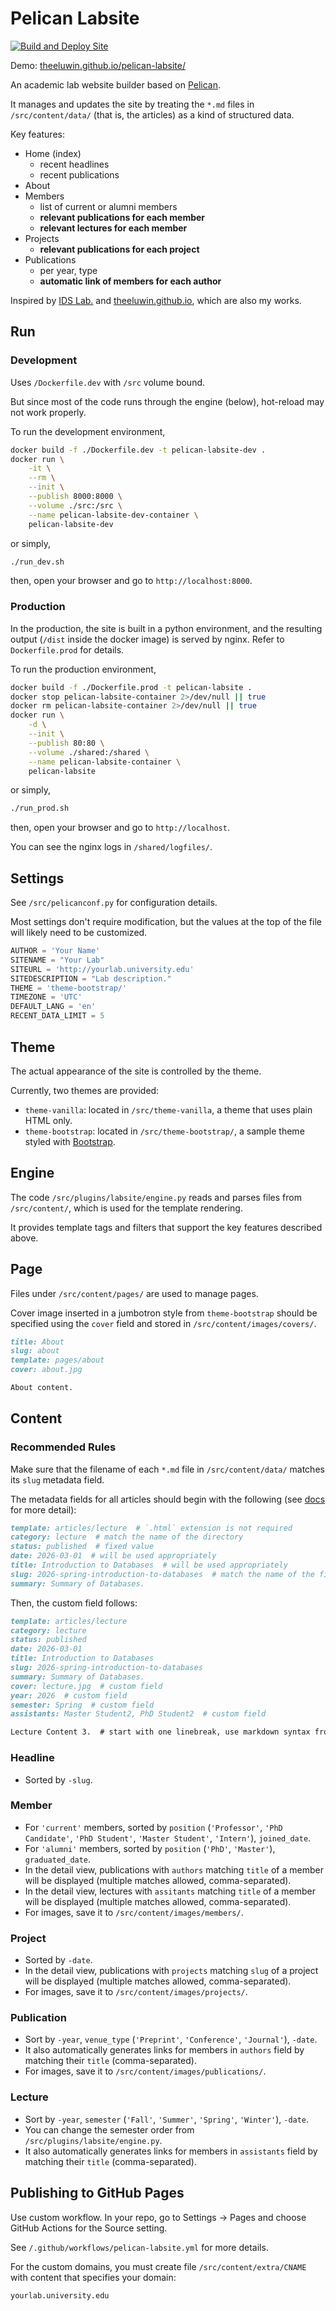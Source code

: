 # Pelican Labsite

[![Build and Deploy Site](https://github.com/theeluwin/pelican-labsite/actions/workflows/pelican-labsite.yml/badge.svg)](https://github.com/theeluwin/pelican-labsite/actions/workflows/pelican-labsite.yml)

Demo: [theeluwin.github.io/pelican-labsite/](https://theeluwin.github.io/pelican-labsite/)

An academic lab website builder based on [Pelican](https://getpelican.com/).

It manages and updates the site by treating the `*.md` files in `/src/content/data/` (that is, the articles) as a kind of structured data.

Key features:

* Home (index)
    * recent headlines
    * recent publications
* About
* Members
    * list of current or alumni members
    * **relevant publications for each member**
    * **relevant lectures for each member**
* Projects
    * **relevant publications for each project**
* Publications
    * per year, type
    * **automatic link of members for each author**

Inspired by [IDS Lab.](https://ids.snu.ac.kr) and [theeluwin.github.io](https://theeluwin.github.io), which are also my works.

## Run

### Development

Uses `/Dockerfile.dev` with `/src` volume bound.

But since most of the code runs through the engine (below), hot-reload may not work properly.

To run the development environment,

```bash
docker build -f ./Dockerfile.dev -t pelican-labsite-dev .
docker run \
    -it \
    --rm \
    --init \
    --publish 8000:8000 \
    --volume ./src:/src \
    --name pelican-labsite-dev-container \
    pelican-labsite-dev
```

or simply,

```bash
./run_dev.sh
```

then, open your browser and go to `http://localhost:8000`.

### Production

In the production, the site is built in a python environment, and the resulting output (`/dist` inside the docker image) is served by nginx. Refer to `Dockerfile.prod` for details.

To run the production environment,

```bash
docker build -f ./Dockerfile.prod -t pelican-labsite .
docker stop pelican-labsite-container 2>/dev/null || true
docker rm pelican-labsite-container 2>/dev/null || true
docker run \
    -d \
    --init \
    --publish 80:80 \
    --volume ./shared:/shared \
    --name pelican-labsite-container \
    pelican-labsite
```

or simply,

```bash
./run_prod.sh
```

then, open your browser and go to `http://localhost`.

You can see the nginx logs in `/shared/logfiles/`.

## Settings

See `/src/pelicanconf.py` for configuration details.

Most settings don't require modification, but the values at the top of the file will likely need to be customized.

```python
AUTHOR = 'Your Name'
SITENAME = "Your Lab"
SITEURL = 'http://yourlab.university.edu'
SITEDESCRIPTION = "Lab description."
THEME = 'theme-bootstrap/'
TIMEZONE = 'UTC'
DEFAULT_LANG = 'en'
RECENT_DATA_LIMIT = 5
```

## Theme

The actual appearance of the site is controlled by the theme.

Currently, two themes are provided:

* `theme-vanilla`: located in `/src/theme-vanilla`, a theme that uses plain HTML only.
* `theme-bootstrap`: located in `/src/theme-bootstrap/`, a sample theme styled with [Bootstrap](https://getbootstrap.com/).

## Engine

The code `/src/plugins/labsite/engine.py` reads and parses files from `/src/content/`, which is used for the template rendering.

It provides template tags and filters that support the key features described above.

## Page

Files under `/src/content/pages/` are used to manage pages.

Cover image inserted in a jumbotron style from `theme-bootstrap` should be specified using the `cover` field and stored in `/src/content/images/covers/`.

```markdown
title: About
slug: about
template: pages/about
cover: about.jpg

About content.
```

## Content

### Recommended Rules

Make sure that the filename of each `*.md` file in `/src/content/data/` matches its `slug` metadata field.

The metadata fields for all articles should begin with the following (see [docs](https://docs.getpelican.com/en/latest/content.html) for more detail):

```markdown
template: articles/lecture  # `.html` extension is not required
category: lecture  # match the name of the directory
status: published  # fixed value
date: 2026-03-01  # will be used appropriately
title: Introduction to Databases  # will be used appropriately
slug: 2026-spring-introduction-to-databases  # match the name of the file
summary: Summary of Databases.
```

Then, the custom field follows:

```markdown
template: articles/lecture
category: lecture
status: published
date: 2026-03-01
title: Introduction to Databases
slug: 2026-spring-introduction-to-databases
summary: Summary of Databases.
cover: lecture.jpg  # custom field
year: 2026  # custom field
semester: Spring  # custom field
assistants: Master Student2, PhD Student2  # custom field

Lecture Content 3.  # start with one linebreak, use markdown syntax from here
```

### Headline

* Sorted by `-slug`.

### Member

* For `'current'` members, sorted by `position` (`'Professor'`, `'PhD Candidate'`, `'PhD Student'`, `'Master Student'`, `'Intern'`), `joined_date`.
* For `'alumni'` members, sorted by `position` (`'PhD'`, `'Master'`), `graduated_date`.
* In the detail view, publications with `authors` matching `title` of a member will be displayed (multiple matches allowed, comma-separated).
* In the detail view, lectures with `assitants` matching `title` of a member will be displayed (multiple matches allowed, comma-separated).
* For images, save it to `/src/content/images/members/`.

### Project

* Sorted by `-date`.
* In the detail view, publications with `projects` matching `slug` of a project will be displayed (multiple matches allowed, comma-separated).
* For images, save it to `/src/content/images/projects/`.

### Publication

* Sort by `-year`, `venue_type` (`'Preprint'`, `'Conference'`, `'Journal'`), `-date`.
* It also automatically generates links for members in `authors` field by matching their `title` (comma-separated).
* For images, save it to `/src/content/images/publications/`.

### Lecture

* Sort by `-year`, `semester` (`'Fall'`, `'Summer'`, `'Spring'`, `'Winter'`), `-date`.
* You can change the semester order from `/src/plugins/labsite/engine.py`.
* It also automatically generates links for members in `assistants` field by matching their `title` (comma-separated).

## Publishing to GitHub Pages

Use custom workflow. In your repo, go to Settings &rightarrow; Pages and choose GitHub Actions for the Source setting.

See `/.github/workflows/pelican-labsite.yml` for more details.

For the custom domains, you must create file `/src/content/extra/CNAME` with content that specifies your domain:

```
yourlab.university.edu
```
